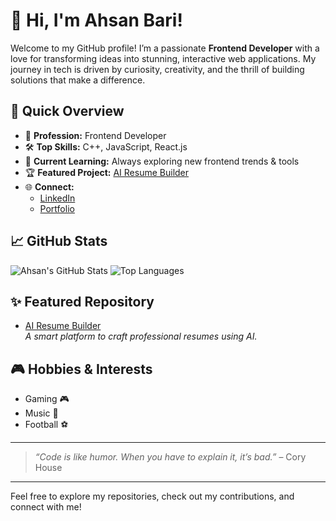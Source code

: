 # 👋 Hi, I'm Ahsan Bari!

Welcome to my GitHub profile! I’m a passionate **Frontend Developer** with a love for transforming ideas into stunning, interactive web applications. My journey in tech is driven by curiosity, creativity, and the thrill of building solutions that make a difference.

## 🚀 Quick Overview

- 💼 **Profession:** Frontend Developer
- 🛠️ **Top Skills:** C++, JavaScript, React.js
- 🌱 **Current Learning:** Always exploring new frontend trends & tools
- 🏆 **Featured Project:** [AI Resume Builder](https://github.com/ahsanbari812/ai-resume-builder)
- 🌐 **Connect:** 
  - [LinkedIn](https://linkedin.com/in/ahsanbari812)
  - [Portfolio](https://ahsanportfolio-phi.vercel.app)

## 📈 GitHub Stats

![Ahsan's GitHub Stats](https://github-readme-stats.vercel.app/api?username=ahsanbari812&show_icons=true&theme=radical)
![Top Languages](https://github-readme-stats.vercel.app/api/top-langs/?username=ahsanbari812&layout=compact&theme=radical)

## ✨ Featured Repository

- [AI Resume Builder](https://github.com/ahsanbari812/ai-resume-builder)  
  _A smart platform to craft professional resumes using AI._

## 🎮 Hobbies & Interests

- Gaming 🎮
- Music 🎵
- Football ⚽

---

> _“Code is like humor. When you have to explain it, it’s bad.”_ – Cory House

---

Feel free to explore my repositories, check out my contributions, and connect with me!
